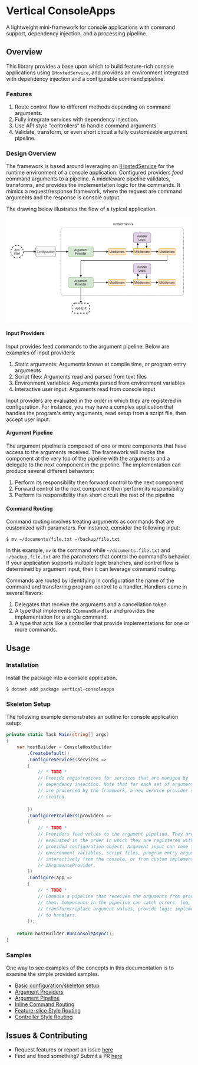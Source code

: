 # Vertical ConsoleApps

A lightweight mini-framework for console applications with command support, dependency injection, and a processing pipeline.

## Overview

This library provides a base upon which to build feature-rich console applications using `IHostedService`, and provides an environment integrated with dependency injection and a configurable command pipeline.

### Features

1. Route control flow to different methods depending on command arguments.
2. Fully integrate services with dependency injection.
3. Use API style "controllers" to handle command arguments.
4. Validate, transform, or even short circuit a fully customizable argument pipeline.

### Design Overview

The framework is based around leveraging an [IHostedService](https://docs.microsoft.com/en-us/aspnet/core/fundamentals/host/hosted-services?view=aspnetcore-6.0&tabs=visual-studio#ihostedservice-interface) for the runtime environment of a console application. Configured providers _feed_ command arguments to a pipeline. A middleware pipeline validates, transforms, and provides the implementation logic for the commands. It mimics a request/response framework, where the request are command arguments and the response is console output.

The drawing below illustrates the flow of a typical application.

![design](assets/flow.png)

#### Input Providers

Input provides feed commands to the argument pipeline. Below are examples of input providers:

1. Static arguments: Arguments known at compile time, or program entry arguments
2. Script files: Arguments read and parsed from text files
3. Environment variables: Arguments parsed from environment variables
4. Interactive user input: Arguments read from console input

Input providers are evaluated in the order in which they are registered in configuration. For instance, you may have a complex application that handles the program's entry arguments, read setup from a script file, then accept user input.

#### Argument Pipeline

The argument pipeline is composed of one or more components that have access to the arguments received. The framework will invoke the component at the very top of the pipeline with the arguments and a delegate to the next component in the pipeline. The implementation can produce several different behaviors:

1. Perform its responsibility then forward control to the next component
2. Forward control to the next component then perform its responsibility
3. Perform its responsibility then short circuit the rest of the pipeline

#### Command Routing

Command routing involves treating arguments as commands that are customized with parameters. For instance, consider the following input:

```
$ mv ~/documents/file.txt ~/backup/file.txt
```

In this example, `mv` is the command while `~/documents.file.txt` and `~/backup.file.txt` are the parameters that control the command's behavior. If your application supports multiple logic branches, and control flow is determined by argument input, then it can leverage command routing.

Commands are routed by identifying in configuration the name of the command and transferring program control to a handler. Handlers come in several flavors:

1. Delegates that receive the arguments and a cancellation token.
2. A type that implements `ICommandHandler` and provides the implementation for a single command.
3. A type that acts like a controller that provide implementations for one or more commands.

## Usage

### Installation

Install the package into a console application.

```
$ dotnet add package vertical-consoleapps
```

### Skeleton Setup

The following example demonstrates an outline for console application setup:

```csharp
private static Task Main(string[] args)
{
    var hostBuilder = ConsoleHostBuilder
        .CreateDefault()
        .ConfigureServices(services => 
        {
            // * TODO * 
            // Provide registrations for services that are managed by
            // dependency injection. Note that for each set of arguments that
            // are processed by the framework, a new service provider scope is
            // created.
            
        })
        .ConfigureProviders(providers => 
        {
            // * TODO *
            // Providers feed values to the argument pipeline. They are
            // evaluated in the order in which they are registered with the
            // provided configuration object. Argument input can come from
            // environment variables, script files, program entry arguments (args),
            // interactively from the console, or from custom implementations of
            // IArgumentsProvider.
        })
        .Configure(app =>
        {
            // * TODO *
            // Compose a pipeline that receives the arguments from providers and processes
            // them. Components in the pipeline can catch errors, log, validate argument values,
            // transform/replace argument values, provide logic implementations, or route values
            // to handlers.
        });
        
    return hostBuilder.RunConsoleAsync();
}
```

### Samples

One way to see examples of the concepts in this documentation is to examine the simple provided samples.

- [Basic configuration/skeleton setup](https://github.com/verticalsoftware/vertical-consoleapps/tree/dev/examples/BasicExample)
- [Argument Providers](https://github.com/verticalsoftware/vertical-consoleapps/tree/dev/examples/ArgumentProviders)
- [Argument Pipeline](https://github.com/verticalsoftware/vertical-consoleapps/tree/dev/examples/ArgumentPipeline)
- [Inline Command Routing](https://github.com/verticalsoftware/vertical-consoleapps/blob/dev/examples/InlineCommandRouting)
- [Feature-slice Style Routing](https://github.com/verticalsoftware/vertical-consoleapps/tree/dev/examples/HandlerCommandRouting)
- [Controller Style Routing](https://github.com/verticalsoftware/vertical-consoleapps/tree/dev/examples/HandlerCommandRouting)

## Issues & Contributing

- Request features or report an issue [here](https://github.com/verticalsoftware/vertical-consoleapps/issues)
- Find and fixed something? Submit a PR [here](https://github.com/verticalsoftware/vertical-consoleapps/pulls)


